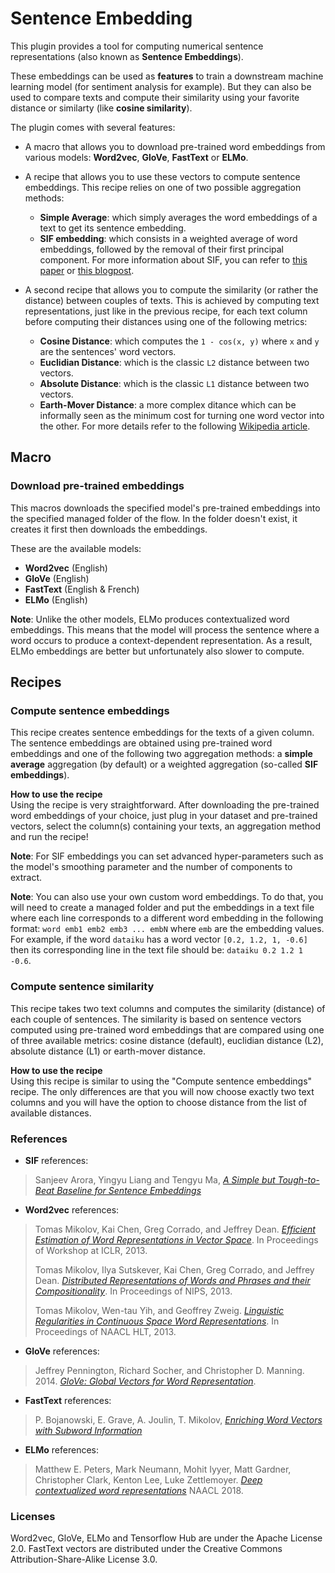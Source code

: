 ﻿# Sentence Embedding

This plugin provides a tool for computing numerical sentence representations (also known as **Sentence Embeddings**).

These embeddings can be used as **features** to train a downstream machine learning model (for sentiment analysis for example). But they can also be used to compare texts and compute their similarity using your favorite distance or similarty (like **cosine similarity**).

The plugin comes with several features:
- A macro that allows you to download pre-trained word embeddings from various models: **Word2vec**, **GloVe**, **FastText** or **ELMo**.

- A recipe that allows you to use these vectors to compute sentence embeddings. This recipe relies on one of two possible aggregation methods: 
	- **Simple Average**: which simply averages the word embeddings of a text to get its sentence embedding.
	- **SIF embedding**: which consists in a weighted average of word embeddings, followed by the removal of their first principal component. For more information about SIF, you can refer to [this paper](https://openreview.net/pdf?id=SyK00v5xx) or [this blogpost](http://www.offconvex.org/2018/06/17/textembeddings/).

- A second recipe that allows you to compute the similarity (or rather the distance) between couples of texts. This is achieved by computing text representations, just like in the previous recipe, for each text column before computing their distances using one of the following metrics:
	- **Cosine Distance**: which computes the `1 - cos(x, y)` where `x` and `y` are the sentences' word vectors.
	- **Euclidian Distance**: which is the classic `L2` distance between two vectors.
	- **Absolute Distance**: which is the classic `L1` distance between two vectors.
	- **Earth-Mover Distance**: a more complex ditance which can be informally seen as the minimum cost for turning one word vector into the other. For more details refer to the following [Wikipedia article](https://en.wikipedia.org/wiki/Earth_mover%27s_distance#EMD-based_similarity_analysis).

## Macro
### Download pre-trained embeddings
This macros downloads the specified model's pre-trained embeddings into the specified managed folder of the flow. In the folder doesn't exist, it creates it first then downloads the embeddings.

These are the available models:
- **Word2vec** (English)
- **GloVe** (English)
- **FastText** (English & French)
- **ELMo** (English)

**Note**: Unlike the other models, ELMo produces contextualized word embeddings. This means that the model will process the sentence where a word occurs to produce a context-dependent representation. As a result, ELMo embeddings are better but unfortunately also slower to compute.

## Recipes
### Compute sentence embeddings

This recipe creates sentence embeddings for the texts of a given column. The sentence embeddings are obtained using pre-trained word embeddings and one of the following two aggregation methods: a **simple average** aggregation (by default) or a weighted aggregation (so-called **SIF embeddings**).

**How to use the recipe**  
Using the recipe is very straightforward. After downloading the pre-trained word embeddings of your choice, just plug in your dataset and pre-trained vectors, select the column(s) containing your texts, an aggregation method and run the recipe!

**Note**: For SIF embeddings you can set advanced hyper-parameters such as the model's smoothing parameter and the number of components to extract.

**Note**: You can also use your own custom word embeddings. To do that, you will need to create a managed folder and put the embeddings in a text file where each line corresponds to a different word embedding in the following format: `word emb1 emb2 emb3 ... embN` where `emb` are the embedding values.
For example, if the word `dataiku` has a word vector ` [0.2, 1.2, 1, -0.6] ` then its corresponding line in the text file should be: `dataiku 0.2 1.2 1 -0.6`. 

### Compute sentence similarity

This recipe takes two text columns and computes the similarity (distance) of each couple of sentences. The similarity is based on sentence vectors computed using pre-trained word embeddings that are compared using one of three available metrics: cosine distance (default), euclidian distance (L2), absolute distance (L1) or earth-mover distance.

**How to use the recipe**  
Using this recipe is similar to using the "Compute sentence embeddings" recipe. The only differences are that you will now choose exactly two text columns and you will have the option to choose distance from the list of available distances.

### References

- **SIF** references:
> Sanjeev Arora, Yingyu Liang and Tengyu Ma, [*A Simple but Tough-to-Beat Baseline for Sentence Embeddings*](https://openreview.net/pdf?id=SyK00v5xx)
- **Word2vec** references:
> Tomas Mikolov, Kai Chen, Greg Corrado, and Jeffrey Dean.  [*Efficient Estimation of Word Representations in Vector Space*](http://arxiv.org/pdf/1301.3781.pdf). In Proceedings of Workshop at ICLR, 2013.
> 
> Tomas Mikolov, Ilya Sutskever, Kai Chen, Greg Corrado, and Jeffrey Dean.  [*Distributed Representations of Words and Phrases and their Compositionality*](http://arxiv.org/pdf/1310.4546.pdf). In Proceedings of NIPS, 2013.
> 
> Tomas Mikolov, Wen-tau Yih, and Geoffrey Zweig.  [*Linguistic Regularities in Continuous Space Word Representations*](http://research.microsoft.com/pubs/189726/rvecs.pdf). In Proceedings of NAACL HLT, 2013.

- **GloVe** references:
> Jeffrey Pennington, Richard Socher, and Christopher D. Manning. 2014.  [*GloVe: Global Vectors for Word Representation*](https://nlp.stanford.edu/pubs/glove.pdf).

- **FastText** references:
> P. Bojanowski, E. Grave, A. Joulin, T. Mikolov, [*Enriching Word Vectors with Subword Information*](https://arxiv.org/abs/1607.04606)

- **ELMo** references:
> Matthew E. Peters, Mark Neumann, Mohit Iyyer, Matt Gardner,  
Christopher Clark, Kenton Lee, Luke Zettlemoyer.  [*Deep contextualized word representations*](https://arxiv.org/abs/1802.05365) NAACL 2018.

### Licenses
Word2vec, GloVe, ELMo and Tensorflow Hub are under the Apache License 2.0.
FastText vectors are distributed under the Creative Commons Attribution-Share-Alike License 3.0.

